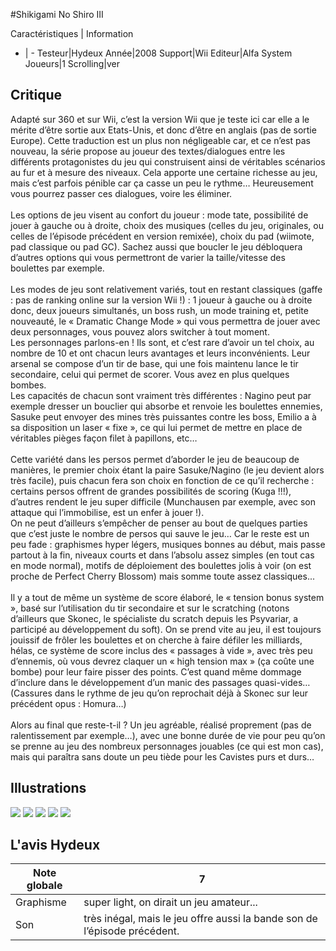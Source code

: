 #Shikigami No Shiro III

Caractéristiques | Information
- | -
Testeur|Hydeux
Année|2008
Support|Wii
Editeur|Alfa System
Joueurs|1
Scrolling|ver

## Critique
Adapté sur 360 et sur Wii, c’est la version Wii que je teste ici car elle a le mérite d’être sortie aux Etats-Unis, et donc d’être en anglais (pas de sortie Europe). Cette traduction est un plus non négligeable car, et ce n’est pas nouveau, la série propose au joueur des textes/dialogues entre les différents protagonistes du jeu qui construisent ainsi de véritables scénarios au fur et à mesure des niveaux. Cela apporte une certaine richesse au jeu, mais c’est parfois pénible car ça casse un peu le rythme… Heureusement vous pourrez passer ces dialogues, voire les éliminer.<br/><br/>Les options de jeu visent au confort du joueur : mode tate, possibilité de jouer à gauche ou à droite, choix des musiques (celles du jeu, originales, ou celles de l’épisode précédent en version remixée), choix du pad (wiimote, pad classique ou pad GC). Sachez aussi que boucler le jeu débloquera d’autres options qui vous permettront de varier la taille/vitesse des boulettes par exemple.<br/><br/>Les modes de jeu sont relativement variés, tout en restant classiques (gaffe : pas de ranking online sur la version Wii !) : 1 joueur à gauche ou à droite donc, deux joueurs simultanés, un boss rush, un mode training et, petite nouveauté, le « Dramatic Change Mode » qui vous permettra de jouer avec deux personnages, vous pouvez alors switcher à tout moment.<br/>Les personnages parlons-en ! Ils sont, et c’est rare d’avoir un tel choix, au nombre de 10 et ont chacun leurs avantages et leurs inconvénients. Leur arsenal se compose d’un tir de base, qui une fois maintenu lance le tir secondaire, celui qui permet de scorer. Vous avez en plus quelques bombes.<br/>Les capacités de chacun sont vraiment très différentes : Nagino peut par exemple dresser un bouclier qui absorbe et renvoie les boulettes ennemies, Sasuke peut envoyer des mines très puissantes contre les boss, Emilio a à sa disposition un laser « fixe », ce qui lui permet de mettre en place de véritables pièges façon filet à papillons, etc…<br/><br/>Cette variété dans les persos permet d’aborder le jeu de beaucoup de manières, le premier choix étant la paire Sasuke/Nagino (le jeu devient alors très facile), puis chacun fera son choix en fonction de ce qu’il recherche : certains persos offrent de grandes possibilités de scoring (Kuga !!!), d’autres rendent le jeu super difficile (Munchausen par exemple, avec son attaque qui l’immobilise, est un enfer à jouer !).<br/>On ne peut d’ailleurs s’empêcher de penser au bout de quelques parties que c’est juste le nombre de persos qui sauve le jeu… Car le reste est un peu fade : graphismes hyper légers, musiques bonnes au début, mais passe partout à la fin, niveaux courts et dans l’absolu assez simples (en tout cas en mode normal), motifs de déploiement des boulettes jolis à voir (on est proche de Perfect Cherry Blossom) mais somme toute assez classiques...<br/><br/>Il y a tout de même un système de score élaboré, le « tension bonus system », basé sur l’utilisation du tir secondaire et sur le scratching (notons d’ailleurs que Skonec, le spécialiste du scratch depuis les Psyvariar, a participé au développement du soft). On se prend vite au jeu, il est toujours jouissif de frôler les boulettes et on cherche à faire défiler les milliards, hélas, ce système de score inclus des « passages à vide », avec très peu d’ennemis, où vous devrez claquer un « high tension max » (ça coûte une bombe) pour leur faire pisser des points. C’est quand même dommage d’inclure dans le développement d’un manic des passages quasi-vides… (Cassures dans le rythme de jeu qu’on reprochait déjà à Skonec sur leur précédent opus : Homura…)<br/><br/>Alors au final que reste-t-il ? Un jeu agréable, réalisé proprement (pas de ralentissement par exemple…), avec une bonne durée de vie pour peu qu’on se prenne au jeu des nombreux personnages jouables (ce qui est mon cas), mais qui paraîtra sans doute un peu tiède pour les Cavistes purs et durs… 

## Illustrations
![](http://www.shmup.com/images/thumbs/img_fiche_1_1211.bmp)
![](http://www.shmup.com/images/thumbs/img_fiche_2_1211.bmp)
![](http://www.shmup.com/images/thumbs/img_fiche_3_1211.bmp)
![](http://www.shmup.com/images/thumbs/img_fiche_4_1211.bmp)
![](http://www.shmup.com/images/thumbs/img_fiche_5_1211.bmp)

## L'avis Hydeux
Note globale|7
-|-
Graphisme|super light, on dirait un jeu amateur...
Son|très inégal, mais le jeu offre aussi la bande son de l’épisode précédent.
